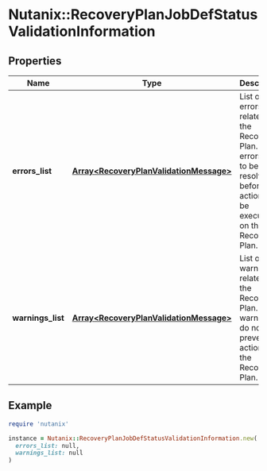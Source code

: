 # Nutanix::RecoveryPlanJobDefStatusValidationInformation

## Properties

| Name | Type | Description | Notes |
| ---- | ---- | ----------- | ----- |
| **errors_list** | [**Array&lt;RecoveryPlanValidationMessage&gt;**](RecoveryPlanValidationMessage.md) | List of errors related to the Recovery Plan. These errors need to be resolved before any action can be executed on the Recovery Plan.  | [optional] |
| **warnings_list** | [**Array&lt;RecoveryPlanValidationMessage&gt;**](RecoveryPlanValidationMessage.md) | List of warnings related to the Recovery Plan. These warnings do not prevent actions on the Recovery Plan.  | [optional] |

## Example

```ruby
require 'nutanix'

instance = Nutanix::RecoveryPlanJobDefStatusValidationInformation.new(
  errors_list: null,
  warnings_list: null
)
```

